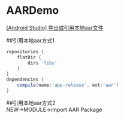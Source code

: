 # AARDemo
[[Android Studio] 导出或引用本地aar文件](https://www.cnblogs.com/0616--ataozhijia/p/4662744.html)

##引用本地aar方式1
```groovy
repositories {   
    flatDir {   
        dirs 'libs'    
    }   
}   
dependencies {   
    compile(name:'app-release', ext:'aar')  
}  
```
##引用本地aar方式2    
NEW->MODULE->import AAR Package     
  